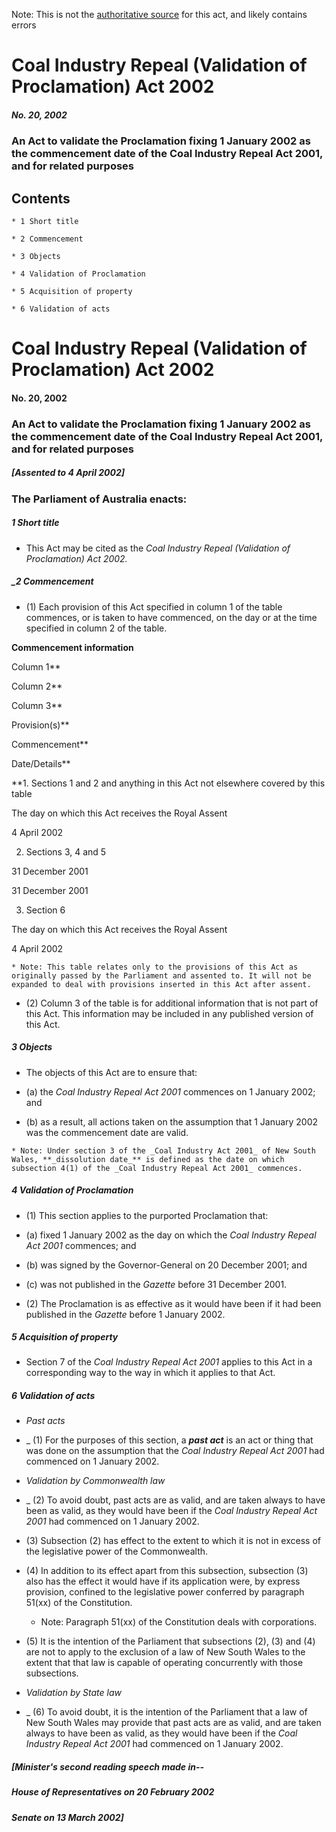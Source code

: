 Note: This is not the [authoritative source](https://www.comlaw.gov.au/Details/C2004C01217) for this act, and likely contains errors

# Coal Industry Repeal (Validation of Proclamation) Act 2002

##### No. 20, 2002

### An Act to validate the Proclamation fixing 1 January 2002 as the commencement date of the Coal Industry Repeal Act 2001, and for related purposes

## Contents

    * 1 Short title 

    * 2 Commencement 

    * 3 Objects 

    * 4 Validation of Proclamation 

    * 5 Acquisition of property 

    * 6 Validation of acts 

# Coal Industry Repeal (Validation of Proclamation) Act 2002

#### No. 20, 2002

### An Act to validate the Proclamation fixing 1 January 2002 as the commencement date of the Coal Industry Repeal Act 2001, and for related purposes

##### [Assented to 4 April 2002]

### The Parliament of Australia enacts: 

##### 1  Short title

  * This Act may be cited as the _Coal Industry Repeal (Validation of Proclamation) Act 2002._

##### _2  Commencement

  * (1) Each provision of this Act specified in column 1 of the table commences, or is taken to have commenced, on the day or at the time specified in column 2 of the table.

**Commencement information**

Column 1**

Column 2**

Column 3**

Provision(s)**

Commencement**

Date/Details**

**1.  Sections 1 and 2 and anything in this Act not elsewhere covered by this table

The day on which this Act receives the Royal Assent

4 April 2002

2.  Sections 3, 4 and 5

31 December 2001

31 December 2001

3.  Section 6

The day on which this Act receives the Royal Assent

4 April 2002

    * Note: This table relates only to the provisions of this Act as originally passed by the Parliament and assented to. It will not be expanded to deal with provisions inserted in this Act after assent.

  * (2) Column 3 of the table is for additional information that is not part of this Act. This information may be included in any published version of this Act.

##### 3  Objects

  * The objects of this Act are to ensure that: 

   * (a) the _Coal Industry Repeal Act 2001_ commences on 1 January 2002; and

   * (b) as a result, all actions taken on the assumption that 1 January 2002 was the commencement date are valid.

    * Note: Under section 3 of the _Coal Industry Act 2001_ of New South Wales, **_dissolution date_** is defined as the date on which subsection 4(1) of the _Coal Industry Repeal Act 2001_ commences.

##### 4  Validation of Proclamation

  * (1) This section applies to the purported Proclamation that:

   * (a) fixed 1 January 2002 as the day on which the _Coal Industry Repeal Act 2001_ commences; and

   * (b) was signed by the Governor-General on 20 December 2001; and

   * (c) was not published in the _Gazette_ before 31 December 2001.

  * (2) The Proclamation is as effective as it would have been if it had been published in the _Gazette_ before 1 January 2002.

##### 5  Acquisition of property

  * Section 7 of the _Coal Industry Repeal Act 2001_ applies to this Act in a corresponding way to the way in which it applies to that Act.

##### 6  Validation of acts

  * _Past acts_

  * _	(1)	For the purposes of this section, a **_past act_** is an act or thing that was done on the assumption that the _Coal Industry Repeal Act 2001_ had commenced on 1 January 2002.

  * _Validation by Commonwealth law_

  * _	(2)	To avoid doubt, past acts are as valid, and are taken always to have been as valid, as they would have been if the _Coal Industry Repeal Act 2001_ had commenced on 1 January 2002.

  * (3) Subsection (2) has effect to the extent to which it is not in excess of the legislative power of the Commonwealth.

  * (4) In addition to its effect apart from this subsection, subsection (3) also has the effect it would have if its application were, by express provision, confined to the legislative power conferred by paragraph 51(xx) of the Constitution.

    * Note: Paragraph 51(xx) of the Constitution deals with corporations.

  * (5) It is the intention of the Parliament that subsections (2), (3) and (4) are not to apply to the exclusion of a law of New South Wales to the extent that that law is capable of operating concurrently with those subsections.

  * _Validation by State law_

  * _	(6)	To avoid doubt, it is the intention of the Parliament that a law of New South Wales may provide that past acts are as valid, and are taken always to have been as valid, as they would have been if the _Coal Industry Repeal Act 2001_ had commenced on 1 January 2002.

##### [Minister's second reading speech made in--

##### House of Representatives on 20 February 2002

##### Senate on 13 March 2002]

